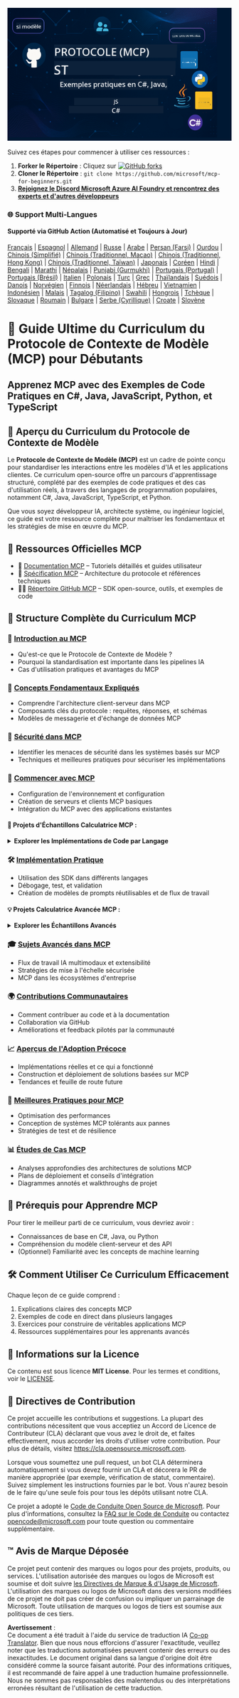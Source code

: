 <!--
CO_OP_TRANSLATOR_METADATA:
{
  "original_hash": "2a21391378c12ecfef50f866329dfde0",
  "translation_date": "2025-05-17T05:05:10+00:00",
  "source_file": "README.md",
  "language_code": "fr"
}
-->
![MCP-pour-débutants](../../translated_images/mcp-beginners.d21ba1f29a4d6177f2f95151a2f188ef968b4a2fdb50ce0d033d2aa1978ceb90.fr.png)

Suivez ces étapes pour commencer à utiliser ces ressources :
1. **Forker le Répertoire** : Cliquez sur [![GitHub forks](https://img.shields.io/github/forks/microsoft/mcp-for-beginners.svg?style=social&label=Fork)](https://GitHub.com/microsoft/mcp-for-beginners/network)
2. **Cloner le Répertoire** : `git clone https://github.com/microsoft/mcp-for-beginners.git`
3. [**Rejoignez le Discord Microsoft Azure AI Foundry et rencontrez des experts et d'autres développeurs**](https://discord.com/invite/ByRwuEEgH4)

### 🌐 Support Multi-Langues

#### Supporté via GitHub Action (Automatisé et Toujours à Jour)
[Français](./README.md) | [Espagnol](../es/README.md) | [Allemand](../de/README.md) | [Russe](../ru/README.md) | [Arabe](../ar/README.md) | [Persan (Farsi)](../fa/README.md) | [Ourdou](../ur/README.md) | [Chinois (Simplifié)](../zh/README.md) | [Chinois (Traditionnel, Macao)](../mo/README.md) | [Chinois (Traditionnel, Hong Kong)](../hk/README.md) | [Chinois (Traditionnel, Taïwan)](../tw/README.md) | [Japonais](../ja/README.md) | [Coréen](../ko/README.md) | [Hindi](../hi/README.md) | [Bengali](../bn/README.md) | [Marathi](../mr/README.md) | [Népalais](../ne/README.md) | [Punjabi (Gurmukhi)](../pa/README.md) | [Portugais (Portugal)](../pt/README.md) | [Portugais (Brésil)](../br/README.md) | [Italien](../it/README.md) | [Polonais](../pl/README.md) | [Turc](../tr/README.md) | [Grec](../el/README.md) | [Thaïlandais](../th/README.md) | [Suédois](../sv/README.md) | [Danois](../da/README.md) | [Norvégien](../no/README.md) | [Finnois](../fi/README.md) | [Néerlandais](../nl/README.md) | [Hébreu](../he/README.md) | [Vietnamien](../vi/README.md) | [Indonésien](../id/README.md) | [Malais](../ms/README.md) | [Tagalog (Filipino)](../tl/README.md) | [Swahili](../sw/README.md) | [Hongrois](../hu/README.md) | [Tchèque](../cs/README.md) | [Slovaque](../sk/README.md) | [Roumain](../ro/README.md) | [Bulgare](../bg/README.md) | [Serbe (Cyrillique)](../sr/README.md) | [Croate](../hr/README.md) | [Slovène](../sl/README.md)
# 🚀 Guide Ultime du Curriculum du Protocole de Contexte de Modèle (MCP) pour Débutants

## **Apprenez MCP avec des Exemples de Code Pratiques en C#, Java, JavaScript, Python, et TypeScript**

## 🧠 Aperçu du Curriculum du Protocole de Contexte de Modèle

Le **Protocole de Contexte de Modèle (MCP)** est un cadre de pointe conçu pour standardiser les interactions entre les modèles d'IA et les applications clientes. Ce curriculum open-source offre un parcours d'apprentissage structuré, complété par des exemples de code pratiques et des cas d'utilisation réels, à travers des langages de programmation populaires, notamment C#, Java, JavaScript, TypeScript, et Python.

Que vous soyez développeur IA, architecte système, ou ingénieur logiciel, ce guide est votre ressource complète pour maîtriser les fondamentaux et les stratégies de mise en œuvre du MCP.

## 🔗 Ressources Officielles MCP

- 📘 [Documentation MCP](https://modelcontextprotocol.io/) – Tutoriels détaillés et guides utilisateur  
- 📜 [Spécification MCP](https://spec.modelcontextprotocol.io/) – Architecture du protocole et références techniques  
- 🧑‍💻 [Répertoire GitHub MCP](https://github.com/modelcontextprotocol) – SDK open-source, outils, et exemples de code  

## 🧭 Structure Complète du Curriculum MCP

### 📌 [Introduction au MCP](./00-Introduction/README.md)

- Qu'est-ce que le Protocole de Contexte de Modèle ?
- Pourquoi la standardisation est importante dans les pipelines IA
- Cas d'utilisation pratiques et avantages du MCP

### 🧩 [Concepts Fondamentaux Expliqués](./01-CoreConcepts/README.md)

- Comprendre l'architecture client-serveur dans MCP
- Composants clés du protocole : requêtes, réponses, et schémas
- Modèles de messagerie et d'échange de données MCP

### 🔐 [Sécurité dans MCP](./02-Security/readme.md)

- Identifier les menaces de sécurité dans les systèmes basés sur MCP
- Techniques et meilleures pratiques pour sécuriser les implémentations

### 🚀 [Commencer avec MCP](./03-GettingStarted/README.md)

- Configuration de l'environnement et configuration
- Création de serveurs et clients MCP basiques
- Intégration du MCP avec des applications existantes

#### 🧮 Projets d'Échantillons Calculatrice MCP :
<details>
  <summary><strong>Explorer les Implémentations de Code par Langage</strong></summary>

  - [Exemple de Serveur MCP en C#](./03-GettingStarted/samples/csharp/README.md)
  - [Calculatrice MCP en Java](./03-GettingStarted/samples/java/calculator/README.md)
  - [Démo MCP en JavaScript](./03-GettingStarted/samples/javascript/README.md)
  - [Serveur MCP en Python](../../03-GettingStarted/samples/python/mcp_calculator_server.py)
  - [Exemple MCP en TypeScript](./03-GettingStarted/samples/typescript/README.md)

</details>

### 🛠️ [Implémentation Pratique](./04-PracticalImplementation/README.md)

- Utilisation des SDK dans différents langages
- Débogage, test, et validation
- Création de modèles de prompts réutilisables et de flux de travail

#### 💡 Projets Calculatrice Avancée MCP :
<details>
  <summary><strong>Explorer les Échantillons Avancés</strong></summary>

  - [Échantillon Avancé en C#](./04-PracticalImplementation/samples/csharp/README.md)
  - [Exemple d'App Conteneur en Java](./04-PracticalImplementation/samples/java/containerapp/README.md)
  - [Échantillon Avancé en JavaScript](./04-PracticalImplementation/samples/javascript/README.md)
  - [Implémentation Complexe en Python](../../04-PracticalImplementation/samples/python/mcp_sample.py)
  - [Échantillon Conteneur en TypeScript](./04-PracticalImplementation/samples/typescript/README.md)

</details>

### 🎓 [Sujets Avancés dans MCP](./05-AdvancedTopics/README.md)

- Flux de travail IA multimodaux et extensibilité
- Stratégies de mise à l'échelle sécurisée
- MCP dans les écosystèmes d'entreprise

### 🌍 [Contributions Communautaires](./06-CommunityContributions/README.md)

- Comment contribuer au code et à la documentation
- Collaboration via GitHub
- Améliorations et feedback pilotés par la communauté

### 📈 [Aperçus de l'Adoption Précoce](./07-CaseStudies/README.md)

- Implémentations réelles et ce qui a fonctionné
- Construction et déploiement de solutions basées sur MCP
- Tendances et feuille de route future

### 📏 [Meilleures Pratiques pour MCP](./08-BestPractices/README.md)

- Optimisation des performances
- Conception de systèmes MCP tolérants aux pannes
- Stratégies de test et de résilience

### 📊 [Études de Cas MCP](./09-CaseStudy/Readme.md)

- Analyses approfondies des architectures de solutions MCP
- Plans de déploiement et conseils d'intégration
- Diagrammes annotés et walkthroughs de projet

## 🎯 Prérequis pour Apprendre MCP

Pour tirer le meilleur parti de ce curriculum, vous devriez avoir :

- Connaissances de base en C#, Java, ou Python
- Compréhension du modèle client-serveur et des API
- (Optionnel) Familiarité avec les concepts de machine learning

## 🛠️ Comment Utiliser Ce Curriculum Efficacement

Chaque leçon de ce guide comprend :

1. Explications claires des concepts MCP  
2. Exemples de code en direct dans plusieurs langages  
3. Exercices pour construire de véritables applications MCP  
4. Ressources supplémentaires pour les apprenants avancés  

## 📜 Informations sur la Licence

Ce contenu est sous licence **MIT License**. Pour les termes et conditions, voir le [LICENSE](../../LICENSE).

## 🤝 Directives de Contribution

Ce projet accueille les contributions et suggestions. La plupart des contributions nécessitent que vous acceptiez un
Accord de Licence de Contributeur (CLA) déclarant que vous avez le droit de, et faites effectivement, nous accorder
les droits d'utiliser votre contribution. Pour plus de détails, visitez <https://cla.opensource.microsoft.com>.

Lorsque vous soumettez une pull request, un bot CLA déterminera automatiquement si vous devez fournir
un CLA et décorera le PR de manière appropriée (par exemple, vérification de statut, commentaire). Suivez simplement les instructions
fournies par le bot. Vous n'aurez besoin de le faire qu'une seule fois pour tous les dépôts utilisant notre CLA.

Ce projet a adopté le [Code de Conduite Open Source de Microsoft](https://opensource.microsoft.com/codeofconduct/).
Pour plus d'informations, consultez la [FAQ sur le Code de Conduite](https://opensource.microsoft.com/codeofconduct/faq/) ou
contactez [opencode@microsoft.com](mailto:opencode@microsoft.com) pour toute question ou commentaire supplémentaire.

## ™️ Avis de Marque Déposée

Ce projet peut contenir des marques ou logos pour des projets, produits, ou services. L'utilisation autorisée des marques
ou logos de Microsoft est soumise et doit suivre
[les Directives de Marque & d'Usage de Microsoft](https://www.microsoft.com/legal/intellectualproperty/trademarks/usage/general).
L'utilisation des marques ou logos de Microsoft dans des versions modifiées de ce projet ne doit pas créer de confusion ou impliquer un parrainage de Microsoft.
Toute utilisation de marques ou logos de tiers est soumise aux politiques de ces tiers.

**Avertissement** :  
Ce document a été traduit à l'aide du service de traduction IA [Co-op Translator](https://github.com/Azure/co-op-translator). Bien que nous nous efforcions d'assurer l'exactitude, veuillez noter que les traductions automatisées peuvent contenir des erreurs ou des inexactitudes. Le document original dans sa langue d'origine doit être considéré comme la source faisant autorité. Pour des informations critiques, il est recommandé de faire appel à une traduction humaine professionnelle. Nous ne sommes pas responsables des malentendus ou des interprétations erronées résultant de l'utilisation de cette traduction.